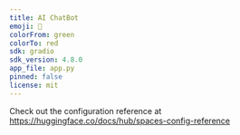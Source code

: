 ```yaml
---
title: AI ChatBot
emoji: 🐨
colorFrom: green
colorTo: red
sdk: gradio
sdk_version: 4.8.0
app_file: app.py
pinned: false
license: mit
---
```


Check out the configuration reference at https://huggingface.co/docs/hub/spaces-config-reference
